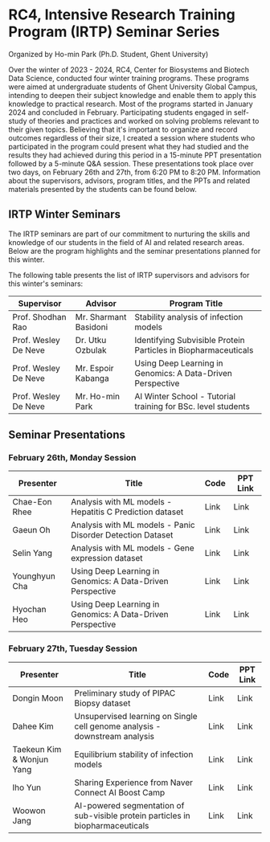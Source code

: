 # RC4, Intensive Research Training Program (IRTP) Seminar Series

Organized by Ho-min Park (Ph.D. Student, Ghent University)

Over the winter of 2023 - 2024, RC4, Center for Biosystems and Biotech Data Science, conducted four winter training programs. These programs were aimed at undergraduate students of Ghent University Global Campus, intending to deepen their subject knowledge and enable them to apply this knowledge to practical research. Most of the programs started in January 2024 and concluded in February. Participating students engaged in self-study of theories and practices and worked on solving problems relevant to their given topics. Believing that it's important to organize and record outcomes regardless of their size, I created a session where students who participated in the program could present what they had studied and the results they had achieved during this period in a 15-minute PPT presentation followed by a 5-minute Q&A session. These presentations took place over two days, on February 26th and 27th, from 6:20 PM to 8:20 PM. Information about the supervisors, advisors, program titles, and the PPTs and related materials presented by the students can be found below.

## IRTP Winter Seminars

The IRTP seminars are part of our commitment to nurturing the skills and knowledge of our students in the field of AI and related research areas. Below are the program highlights and the seminar presentations planned for this winter.

The following table presents the list of IRTP supervisors and advisors for this winter's seminars:

| Supervisor            | Advisor               | Program Title                                                     |
|-----------------------|-----------------------|-------------------------------------------------------------------|
| Prof. Shodhan Rao     | Mr. Sharmant Basidoni | Stability analysis of infection models                           |
| Prof. Wesley De Neve  | Dr. Utku Ozbulak      | Identifying Subvisible Protein Particles in Biopharmaceuticals   |
| Prof. Wesley De Neve  | Mr. Espoir Kabanga    | Using Deep Learning in Genomics: A Data-Driven Perspective       |
| Prof. Wesley De Neve  | Mr. Ho-min Park       | AI Winter School - Tutorial training for BSc. level students     |


## Seminar Presentations

### February 26th, Monday Session

| Presenter                  | Title                                                                   | Code | PPT Link |
|----------------------------|-------------------------------------------------------------------------|------|----------|
| Chae-Eon Rhee              | Analysis with ML models - Hepatitis C Prediction dataset                | Link | Link     |
| Gaeun Oh                   | Analysis with ML models - Panic Disorder Detection Dataset              | Link | Link     |
| Selin Yang                 | Analysis with ML models - Gene expression dataset                       | Link | Link     |
| Younghyun Cha              | Using Deep Learning in Genomics: A Data-Driven Perspective              | Link | Link     |
| Hyochan Heo                | Using Deep Learning in Genomics: A Data-Driven Perspective              | Link | Link     |


### February 27th, Tuesday Session

| Presenter                  | Title                                                                   | Code | PPT Link |
|----------------------------|-------------------------------------------------------------------------|------|----------|
| Dongin Moon                | Preliminary study of PIPAC Biopsy dataset                               | Link | Link     |
| Dahee Kim                  | Unsupervised learning on Single cell genome analysis - downstream analysis | Link | Link     |
| Taekeun Kim & Wonjun Yang  | Equilibrium stability of infection models                               | Link | Link     |
| Iho Yun                    | Sharing Experience from Naver Connect AI Boost Camp                     | Link | Link     |
| Woowon Jang                | AI-powered segmentation of sub-visible protein particles in biopharmaceuticals | Link | Link     |

